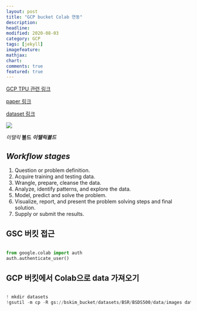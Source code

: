 ```yaml
---
layout: post
title: "GCP bucket Colab 연동"
description: 
headline: 
modified: 2020-08-03
category: GCP
tags: [jekyll]
imagefeature: 
mathjax: 
chart: 
comments: true
featured: true
---
```



[GCP TPU 관련 링크](https://beomi.github.io/2020/02/26/Train-BERT-from-scratch-on-colab-TPU-Tensorflow-ver/)

[paper 링크](-)

[dataset 링크](https://www2.eecs.berkeley.edu/Research/Projects/CS/vision/bsds/)

<img src="{{ site.url }}/images/practice/tf.jpg">

*이탤릭* **볼드** ***이탤릭볼드***

## ***Workflow stages***
1. Question or problem definition.
2. Acquire training and testing data.
3. Wrangle, prepare, cleanse the data.
4. Analyze, identify patterns, and explore the data.
5. Model, predict and solve the problem.
6. Visualize, report, and present the problem solving steps and final solution.
7. Supply or submit the results.
 

## GSC 버킷 접근

~~~python

from google.colab import auth
auth.authenticate_user()

~~~


## GCP 버킷에서 Colab으로 data 가져오기

~~~python

! mkdir datasets
!gsutil -m cp -R gs://bskim_bucket/datasets/BSR/BSDS500/data/images datasets
~~~


